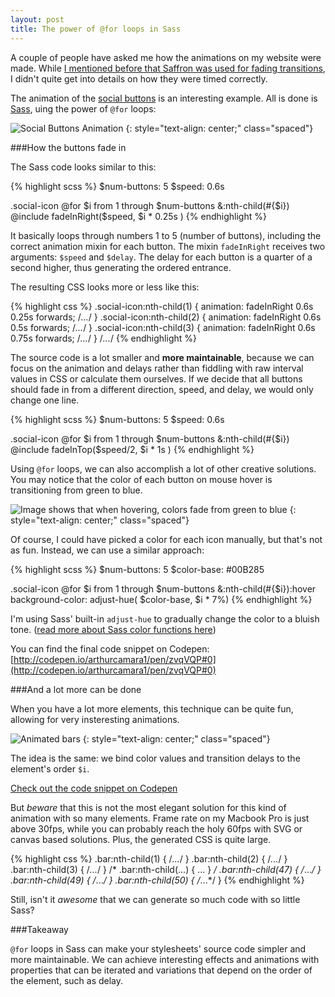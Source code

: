 ```yaml
---
layout: post
title: The power of @for loops in Sass
---
```


A couple of people have asked me how the animations on my website were made. While [I mentioned before that Saffron was used for  fading transitions](http://arthcamara.com/2015/07/08/how-my-website-came-to-life/), I didn't quite get into details on how they were timed correctly.

The animation of the [social buttons](http://codepen.io/arthurcamara1/pen/zvqVQP#0) is an interesting example. All is done is [Sass](http://sass-lang.com/), uing the power of `@for` loops:

![Social Buttons Animation](http://arthcamara.com/public/posts/sassfor/websitesocial.gif)
{: style="text-align: center;" class="spaced"}

<!--more-->

###How the buttons fade in

The Sass code looks similar to this:

{% highlight scss %}
$num-buttons: 5
$speed: 0.6s

.social-icon
  @for $i from 1 through $num-buttons
    &:nth-child(#{$i})
      @include fadeInRight($speed, $i * 0.25s )
{% endhighlight %} 

It basically loops through numbers 1 to 5 (number of buttons), including the correct animation mixin for each button. The mixin `fadeInRight` receives two arguments: `$speed` and `$delay`. The delay for each button is a quarter of a second higher, thus generating the ordered entrance.

The resulting CSS looks more or less like this:

{% highlight css %}
.social-icon:nth-child(1) {
  animation: fadeInRight 0.6s 0.25s forwards;
  /*...*/
}
.social-icon:nth-child(2) {
  animation: fadeInRight 0.6s 0.5s forwards;
  /*...*/
}
.social-icon:nth-child(3) {
  animation: fadeInRight 0.6s 0.75s forwards;
  /*...*/
}
/*...*/
{% endhighlight %} 

The source code is a lot smaller and **more maintainable**, because we can focus on the animation and delays rather than fiddling with raw interval values in CSS or calculate them ourselves. If we decide that all buttons should fade in from a different direction, speed, and delay, we would only change one line.

{% highlight scss %}
$num-buttons: 5
$speed: 0.6s

.social-icon
  @for $i from 1 through $num-buttons
    &:nth-child(#{$i})
      @include fadeInTop($speed/2, $i * 1s )
{% endhighlight %} 


Using `@for` loops, we can also accomplish a lot of other creative solutions. You may notice that the color of each button on mouse hover is transitioning from green to blue.

![Image shows that when hovering, colors fade from green to blue](http://arthcamara.com/public/posts/sassfor/socialicons-hovered.png)
{: style="text-align: center;" class="spaced"}

Of course, I could have picked a color for each icon manually, but that's not as fun. Instead, we can use a similar approach:

{% highlight scss %}
$num-buttons: 5
$color-base: #00B285

.social-icon
  @for $i from 1 through $num-buttons
    &:nth-child(#{$i}):hover
      background-color: adjust-hue( $color-base, $i * 7%)
{% endhighlight %} 

I'm using Sass' built-in `adjust-hue` to gradually change the color to a bluish tone. ([read more about Sass color functions here](https://robots.thoughtbot.com/controlling-color-with-sass-color-functions))

You can find the final code snippet on Codepen: [http://codepen.io/arthurcamara1/pen/zvqVQP#0](http://codepen.io/arthurcamara1/pen/zvqVQP#0)


###And a lot more can be done

When you have a lot more elements, this technique can be quite fun, allowing for very insteresting animations.

![Animated bars](http://arthcamara.com/public/posts/sassfor/bars.gif)
{: style="text-align: center;" class="spaced"}

The idea is the same: we bind color values and transition delays to the element's order `$i`.

[Check out the code snippet on Codepen](http://codepen.io/arthurcamara1/pen/xwVvMe)

But *beware* that this is not the most elegant solution for this kind of animation with so many elements. Frame rate on my Macbook Pro is just above 30fps, while you can probably reach the holy 60fps with SVG or canvas based solutions. Plus, the generated CSS is quite large.

{% highlight css %}
.bar:nth-child(1)   { /*...*/ }
.bar:nth-child(2)   { /*...*/ }
.bar:nth-child(3)   { /*...*/ }
/* .bar:nth-child(...) { ... } */
.bar:nth-child(47)  { /*...*/ }
.bar:nth-child(49)  { /*...*/ }
.bar:nth-child(50)  { /*...*/ }
{% endhighlight %} 

Still, isn't it _awesome_ that we can generate so much code with so little Sass?

###Takeaway

`@for` loops in Sass can make your stylesheets' source code simpler and more maintainable. We can achieve interesting effects and animations with properties that can be iterated and variations that depend on the order of the element, such as delay.
